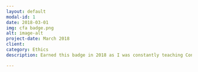 ```yaml
---
layout: default
modal-id: 1
date: 2018-03-01
img: cfa badge.png
alt: image-alt
project-date: March 2018
client:
category: Ethics
description: Earned this badge in 2018 as I was constantly teaching Conduct & Ethics at my bank.  A good upbringing is what made me ethical, but the badge is extra security when you need me to teach your ethics classes.

---
```

